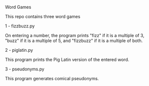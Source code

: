 Word Games

This repo contains three word games

1 - fizzbuzz.py

On entering a number, the program prints "fizz" if it is a multiple of 3, "buzz" if it is a multiple of 5, and "fizzbuzz" if it is a multiple of both.

2 - piglatin.py

This program prints the Pig Latin version of the entered word.

3 - pseudonyms.py

This program generates comical pseudonyms.

